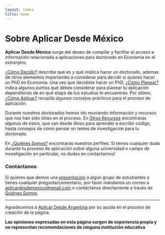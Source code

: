 ```yaml
---
layout: index
title: Home
---
```


# Sobre Aplicar Desde México

**Aplicar Desde México** surge del deseo de compilar y facilitar el acceso a información relacionada a aplicaciones para doctorado en Economía en el extranjero.

[¿Cómo Decidir?](/comodecidir) describe qué es y qué implica hacer un doctorado, ademas de otros elementos importantes a considerar para decidir si quieres hacer un PhD en Economía. Una vez que decidiste hacer un PhD, [¿Cómo Planear?](/comoplanear) indica algunos puntos qué debes considerar para planear tu aplicación dependiendo de en qué etapa de tus estudios te encuentres. Por último, [¿Cómo Aplicar?](/comoaplicar) recopila algunos consejos prácticos para el proceso de aplicación.

Durante nuestros doctorados hemos ido reuniendo información y recursos que nos han sido útiles en el proceso. En [Otros Recursos](/otrosrecursos) encontrarás algunos de éstos, que van desde libros para aprender a escribir código, hasta consejos de cómo pensar en temas de investigación para tu doctorado.

En [¿Quiénes Somos?](/quienessomos) encontrarás nuestros perfiles. Si tienes cualquier duda durante tu proceso de aplicación sobre alguna universidad o campo de investigación en particular, no dudes en contactarnos!

### Contáctanos

Si quieres que demos una [presentación](/assets/archivos/PhDEconomiaPresentacion.pdf) a algún grupo de estudiantes o tienes cualquier pregunta/comentario, por favor mándanos un correo a [aplicardesdemexico@gmail.com](mailto:aplicardesdemexico@gmail.com) o contáctanos directamente a través de [Quiénes Somos](/quienessomos).

---

Agradecemos a [Aplicar Desde Argentina](https://aplicardesdeargentina.weebly.com/) por su ayuda en el proceso de creación de la página.

**Las opiniones expresadas en esta página surgen de experiencia propia y no representan recomendaciones de ninguna institución educativa**
